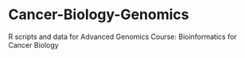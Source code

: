 # Cancer-Biology-Genomics
R scripts and data for Advanced Genomics Course: Bioinformatics for Cancer Biology
